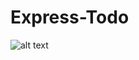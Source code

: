 # Express-Todo

![alt text](https://github.com/[Yusuf-Tekin]/[Express-Todo]/blob/[main]/image1.png?raw=true)
